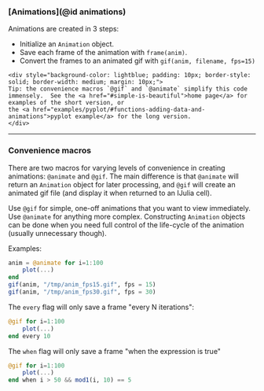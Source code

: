 
### [Animations](@id animations)

Animations are created in 3 steps:

- Initialize an `Animation` object.
- Save each frame of the animation with `frame(anim)`.
- Convert the frames to an animated gif with `gif(anim, filename, fps=15)`

```@raw html
<div style="background-color: lightblue; padding: 10px; border-style: solid; border-width: medium; margin: 10px;">
Tip: the convenience macros `@gif` and `@animate` simplify this code immensely.  See the <a href="#simple-is-beautiful">home page</a> for examples of the short version, or
the <a href="examples/pyplot/#functions-adding-data-and-animations">pyplot example</a> for the long version.
</div>
```

---

### Convenience macros

There are two macros for varying levels of convenience in creating animations: `@animate` and `@gif`.  The main difference is that `@animate` will return an `Animation` object for later processing, and `@gif` will create an animated gif file (and display it when returned to an IJulia cell).

Use `@gif` for simple, one-off animations that you want to view immediately.  Use `@animate` for anything more complex.  Constructing `Animation` objects can be done when you need full control of the life-cycle of the animation (usually unnecessary though).

Examples:

```julia
anim = @animate for i=1:100
    plot(...)
end
gif(anim, "/tmp/anim_fps15.gif", fps = 15)
gif(anim, "/tmp/anim_fps30.gif", fps = 30)
```

The `every` flag will only save a frame "every N iterations":

```julia
@gif for i=1:100
	plot(...)
end every 10
```

The `when` flag will only save a frame "when the expression is true"

```julia
@gif for i=1:100
	plot(...)
end when i > 50 && mod1(i, 10) == 5
```

<!-- ### Custom Iterators

The newly added `animate` method allows you to pass an arbitrary iterator which returns
the "input data" for plotting each frame of an animation.  As an example, we'll use
`Iterators.repeatedly` to give us an iterator which returns a random vector on each iteration:

```julia
using Plots, Iterators
itr = repeatedly(()->rand(10), 20)
animate(itr, ylims=(0,1), c=:red, fps=5)
```

![](https://raw.githubusercontent.com/JuliaPlots/PlotReferenceImages.jl/master/PlotDocs/animations/rand_anim.png) -->
